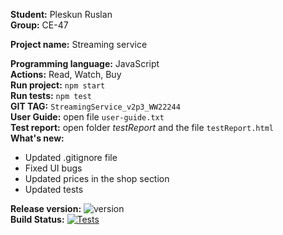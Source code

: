 __Student:__ Pleskun Ruslan  
__Group:__ CE-47  

__Project name:__ Streaming service

__Programming language:__ JavaScript  
__Actions:__ Read, Watch, Buy  
__Run project:__ `npm start`  
__Run tests:__ `npm test`  
__GIT TAG:__ `StreamingService_v2p3_WW22244`  
__User Guide:__  open file `user-guide.txt`  
__Test report:__  open folder *testReport* and the file `testReport.html`  
__What's new:__  
- Updated .gitignore file  
- Fixed UI bugs  
- Updated prices in the shop section  
- Updated tests  

__Release version:__ ![version](https://img.shields.io/badge/version-2.4-blue)  
__Build Status:__ [![Tests](https://github.com/RuslanPleskun/cstd-pleskunruslan-2122/actions/workflows/test.yml/badge.svg?branch=feature%2Fpleskunruslan%2Fdevelop&event=push)](https://github.com/RuslanPleskun/cstd-pleskunruslan-2122/actions/workflows/test.yml)  
